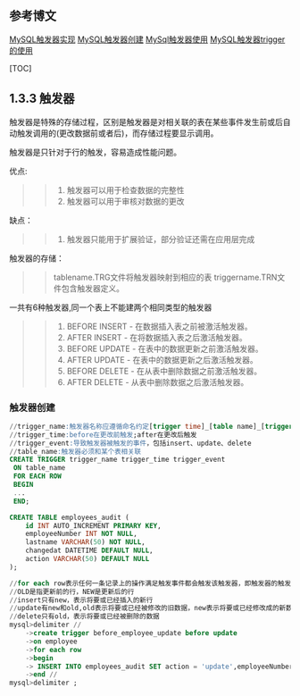

## 参考博文
[MySQL触发器实现](https://www.yiibai.com/mysql/trigger-implementation.html)
[MySQL触发器创建](https://www.yiibai.com/mysql/create-the-first-trigger-in-mysql.html)
[MySql触发器使用](https://www.jianshu.com/p/6b694637fd99)
[MySQL触发器trigger的使用](https://www.cnblogs.com/geaozhang/p/6819648.html)

[TOC]

## 1.3.3 触发器
触发器是特殊的存储过程，区别是触发器是对相关联的表在某些事件发生前或后自动触发调用的(更改数据前或者后)，而存储过程要显示调用。

触发器是只针对于行的触发，容易造成性能问题。

优点:
>>1. 触发器可以用于检查数据的完整性
>>2. 触发器可以用于审核对数据的更改

缺点：
>>1. 触发器只能用于扩展验证，部分验证还需在应用层完成

触发器的存储：
>>tablename.TRG文件将触发器映射到相应的表
>>triggername.TRN文件包含触发器定义。

一共有6种触发器,同一个表上不能建两个相同类型的触发器
>>1. BEFORE INSERT - 在数据插入表之前被激活触发器。
>>2. AFTER INSERT - 在将数据插入表之后激活触发器。
>>3. BEFORE UPDATE - 在表中的数据更新之前激活触发器。
>>4. AFTER UPDATE - 在表中的数据更新之后激活触发器。
>>5. BEFORE DELETE - 在从表中删除数据之前激活触发器。
>>6. AFTER DELETE - 从表中删除数据之后激活触发器。


### 触发器创建
```SQL
//trigger_name:触发器名称应遵循命名约定[trigger time]_[table name]_[trigger event]
//trigger_time:before在更改前触发;after在更改后触发
//trigger_event:导致触发器被触发的事件，包括insert、update、delete
//table_name:触发器必须和某个表相关联
CREATE TRIGGER trigger_name trigger_time trigger_event
 ON table_name
 FOR EACH ROW
 BEGIN
 ...
 END;
```

```SQL
CREATE TABLE employees_audit (
    id INT AUTO_INCREMENT PRIMARY KEY,
    employeeNumber INT NOT NULL,
    lastname VARCHAR(50) NOT NULL,
    changedat DATETIME DEFAULT NULL,
    action VARCHAR(50) DEFAULT NULL
);

//for each row表示任何一条记录上的操作满足触发事件都会触发该触发器，即触发器的触发频率是针对每一行数据触发一次。
//OLD是指更新前的行，NEW是更新后的行
//insert只有new，表示将要或已经插入的新行
//update有new和old,old表示将要或已经被修改的旧数据，new表示将要或已经修改成的新数据
//delete只有old，表示将要或已经被删除的数据
mysql>delimiter //
    ->create trigger before_employee_update before update
    ->on employee
    ->for each row
    ->begin
    -> INSERT INTO employees_audit SET action = 'update',employeeNumber = OLD.employeeNumber,lastname = OLD.lastname,changedat = NOW(); 
    ->end //
mysql>delimiter ;
    
```